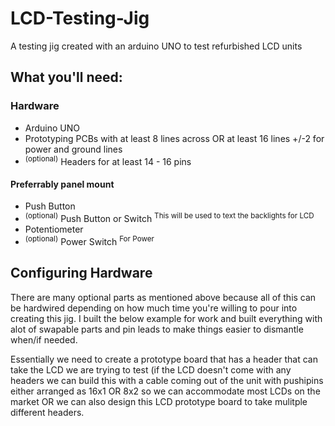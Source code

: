 # LCD-Testing-Jig
A testing jig created with an arduino UNO to test refurbished LCD units

## What you'll need:
### Hardware
- Arduino UNO
- Prototyping PCBs with at least 8 lines across OR at least 16 lines +/-2 for power and ground lines
- <sup>(optional)</sup> Headers for at least 14 - 16 pins
#### Preferrably panel mount
- Push Button
- <sup>(optional)</sup> Push Button or Switch <sup>This will be used to text the backlights for LCD</sup>
- Potentiometer
- <sup>(optional)</sup> Power Switch <sup> For Power </sup>

## Configuring Hardware
There are many optional parts as mentioned above because all of this can be hardwired depending on how much time you're willing to pour into creating this jig. I built the below example for work and built everything with alot of swapable parts and pin leads to make things easier to dismantle when/if needed.

Essentially we need to create a prototype board that has a header that can take the LCD we are trying to test (if the LCD doesn't come with any headers we can build this with a cable coming out of the unit with pushipins either arranged as 16x1 OR 8x2 so we can accommodate most LCDs on the market OR we can also design this LCD prototype board to take mulitple different headers.
